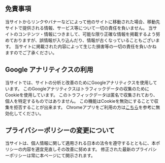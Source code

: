 ## 免責事項
当サイトからリンクやバナーなどによって他のサイトに移動された場合、移動先サイトで提供される情報、サービス等について一切の責任を負いません。
当サイトのコンテンツ・情報につきまして、可能な限り正確な情報を掲載するよう努めておりますが、誤情報が入り込んだり、情報が古くなっていることもございます。
当サイトに掲載された内容によって生じた損害等の一切の責任を負いかねますのでご了承ください。

## Google アナリティクスの利用
当サイトでは、サイトの分析と改善のためにGoogleアナリティクスを使用しています。
このGoogleアナリティクスはトラフィックデータの収集のためにCookieを使用しています。
このトラフィックデータは匿名で収集されており、個人を特定するものではありません。
この機能はCookieを無効にすることで収集を拒否することが出来ます。
Chromeアプリをご利用の方は<a href="https://support.google.com/accounts/answer/61416?co=GENIE.Platform%3DAndroid&hl=ja" target="_blank">こちら</a>を参考に無効化してください。

## プライバシーポリシーの変更について
当サイトは、個人情報に関して適用される日本の法令を遵守するとともに、本ポリシーの内容を適宜見直しその改善に努めます。
修正された最新のプライバシーポリシーは常に本ページにて開示されます。


<!-- 
当サイトではGoogleアドセンスを利用しており、 第三者配信事業者や広告ネットワークの配信する広告がサイトに掲載されます。
Googleなどの第三者配信事業者は、Cookieを使用して、ユーザーがそのウェブサイトや他のウェブサイトに過去にアクセスした際の情報に基づいて広告を配信します。 Googleは広告Cookieを使用することにより、ユーザーがそのサイトや他のサイトにアクセスした際の情報に基づいて、Googleやそのパートナーが適切な広告をユーザーに表示できます。
ユーザーは、広告設定でパーソナライズ広告を無効にできます。または、www.aboutads.info にアクセスすれば、パーソナライズ広告に使われる第三者配信事業者のCookieを無効にできます。---> 
